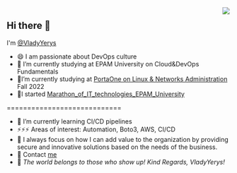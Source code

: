 

<img src="https://user-images.githubusercontent.com/106797604/196845683-03e658ec-65f6-48e1-a4d8-79f5c5082dd0.png" align="right">

## Hi there 👋
I'm [@VladyYerys](http://vladyyerys.com/)
- 😄 I am passionate about DevOps culture
- 🔭 I’m currently studying at EPAM University on Cloud&DevOps Fundamentals
- 🔭I’m currently studying at [PortaOne on Linux & Networks Administration](https://education.portaone.com/free-courses) Fall 2022
- 🔭I started [Marathon_of_IT_technologies_EPAM_University](https://training.epam.ua/Events/Details/4?utm_source=telegram&utm_medium=post&utm_campaign=it-marathon&lang=ua)

============================
- 🌱 I’m currently learning CI/CD pipelines
- ⚡⚡⚡ Areas of interest: Automation, Boto3, AWS, CI/CD       
- 👯 I always focus on how I can add value to the organization by providing secure and innovative solutions based on the needs of the business.
- 💬 Contact [me](https://t.me/VladyYerys) 
- 💞️ *The world belongs to those who show up!
           Kind Regards,
            VladyYerys!*
